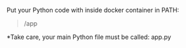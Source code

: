 
Put your Python code with inside docker container in PATH:

> /app

*Take care, your main Python file must be called: app.py
